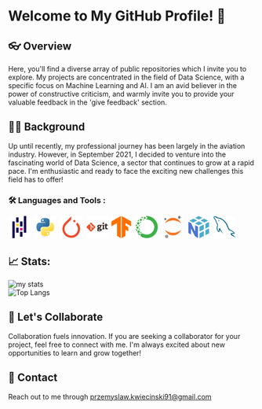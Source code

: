 # Welcome to My GitHub Profile! 👋

## 👓 Overview
Here, you'll find a diverse array of public repositories which I invite you to explore. My projects are concentrated in the field of Data Science, with a specific focus on Machine Learning and AI. I am an avid believer in the power of constructive criticism, and warmly invite you to provide your valuable feedback in the 'give feedback' section.

## 👩‍💻 Background
Up until recently, my professional journey has been largely in the aviation industry. However, in September 2021, I decided to venture into the fascinating world of Data Science, a sector that continues to grow at a rapid pace. I'm enthusiastic and ready to face the exciting new challenges this field has to offer!

### 🛠️ Languages and Tools :
  <div>
  <img src="https://raw.githubusercontent.com/devicons/devicon/1119b9f84c0290e0f0b38982099a2bd027a48bf1/icons/pandas/pandas-original.svg" title="Pandas" alt="Pandas" width="45" height="45"/>&nbsp;
  <img src="https://raw.githubusercontent.com/devicons/devicon/1119b9f84c0290e0f0b38982099a2bd027a48bf1/icons/python/python-original.svg" title="Python"  alt="Python" width="45" height="45"/>&nbsp;
  <img src="https://raw.githubusercontent.com/devicons/devicon/1119b9f84c0290e0f0b38982099a2bd027a48bf1/icons/pytorch/pytorch-original.svg" title="PyTorch" alt="PyTorch" width="45" height="45"/>&nbsp;
  <img src="https://github.com/devicons/devicon/blob/master/icons/git/git-original-wordmark.svg" title="Git" **alt="Git" width="45" height="45"/>
  <img src="https://raw.githubusercontent.com/devicons/devicon/1119b9f84c0290e0f0b38982099a2bd027a48bf1/icons/tensorflow/tensorflow-original.svg" title="Tensorflow" alt="Tensorflow" width="45" height="45"/>&nbsp; 
  <img src="https://raw.githubusercontent.com/devicons/devicon/1119b9f84c0290e0f0b38982099a2bd027a48bf1/icons/anaconda/anaconda-original.svg"  title="Anaconda" alt="Anaconda" width="45" height="45"/>&nbsp;
  <img src="https://raw.githubusercontent.com/devicons/devicon/1119b9f84c0290e0f0b38982099a2bd027a48bf1/icons/jupyter/jupyter-original.svg" title="jupyter" alt="Jupyter" width="45" height="45"/>&nbsp;
  <img src="https://raw.githubusercontent.com/devicons/devicon/1119b9f84c0290e0f0b38982099a2bd027a48bf1/icons/numpy/numpy-original.svg" title="Numpy" alt="Numpy" width="45" height="45"/>&nbsp;
  <img src="https://raw.githubusercontent.com/devicons/devicon/1119b9f84c0290e0f0b38982099a2bd027a48bf1/icons/mysql/mysql-original.svg" title="MySql" alt="MySql" width="45" height="45"/>&nbsp;
</div>

## 📈 Stats:
<div>
<img alt="my stats" src="https://github-readme-stats.vercel.app/api?username=Przemek9110&show_icons=true" width="350" height="195"/>
<br>
<img src="https://github-readme-stats.vercel.app/api/top-langs/?username=Przemek9110&amp;layout=compact" width="350" height="195" background-color=#f0f0f0 alt="Top Langs" data-canonical-src="https://github-readme-stats.vercel.app/api/top-langs/?username=Przemek9110&amp;layout=compact">
</div>

## 🤝 Let's Collaborate
Collaboration fuels innovation. If you are seeking a collaborator for your project, feel free to connect with me. I'm always excited about new opportunities to learn and grow together!

## 📧 Contact
Reach out to me through przemyslaw.kwiecinski91@gmail.com

